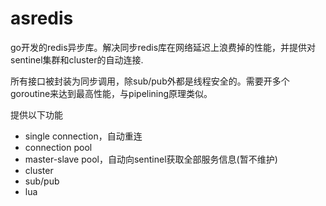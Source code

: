 # asredis
go开发的redis异步库。解决同步redis库在网络延迟上浪费掉的性能，并提供对sentinel集群和cluster的自动连接.

所有接口被封装为同步调用，除sub/pub外都是线程安全的。需要开多个goroutine来达到最高性能，与pipelining原理类似。

提供以下功能
- single connection，自动重连
- connection pool
- master-slave pool，自动向sentinel获取全部服务信息(暂不维护)
- cluster
- sub/pub
- lua
